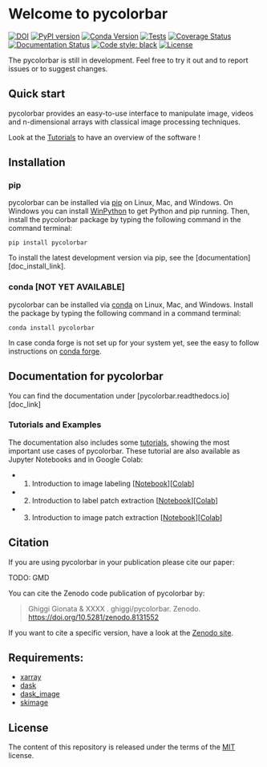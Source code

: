 # Welcome to pycolorbar
[![DOI](https://zenodo.org/badge/664629093.svg)](https://zenodo.org/badge/latestdoi/664629093)
[![PyPI version](https://badge.fury.io/py/pycolorbar.svg)](https://badge.fury.io/py/pycolorbar)
[![Conda Version](https://img.shields.io/conda/vn/conda-forge/pycolorbar.svg)](https://anaconda.org/conda-forge/pycolorbar)
[![Tests](https://github.com/ghiggi/pycolorbar/actions/workflows/tests.yml/badge.svg)](https://github.com/ghiggi/pycolorbar/actions/workflows/tests.yml)
[![Coverage Status](https://coveralls.io/repos/github/ghiggi/pycolorbar/badge.svg?branch=main)](https://coveralls.io/github/ghiggi/pycolorbar?branch=main)
[![Documentation Status](https://readthedocs.org/projects/pycolorbar/badge/?version=latest)](https://pycolorbar.readthedocs.io/projects/pycolorbar/en/stable/?badge=stable)
[![Code style: black](https://img.shields.io/badge/code%20style-black-000000.svg)](https://github.com/ambv/black)
[![License](https://img.shields.io/github/license/ghiggi/pycolorbar)](https://github.com/ghiggi/pycolorbar/blob/master/LICENSE)

The pycolorbar is still in development. Feel free to try it out and to report issues or to suggest changes.

## Quick start

pycolorbar provides an easy-to-use interface to manipulate image, videos and n-dimensional arrays
with classical image processing techniques.

Look at the [Tutorials][tutorial_link] to have an overview of the software !

## Installation

### pip

pycolorbar can be installed via [pip][pip_link] on Linux, Mac, and Windows.
On Windows you can install [WinPython][winpy_link] to get Python and pip
running.
Then, install the pycolorbar package by typing the following command in the command terminal:

    pip install pycolorbar

To install the latest development version via pip, see the
[documentation][doc_install_link].

### conda [NOT YET AVAILABLE]

pycolorbar can be installed via [conda][conda_link] on Linux, Mac, and Windows.
Install the package by typing the following command in a command terminal:

    conda install pycolorbar

In case conda forge is not set up for your system yet, see the easy to follow
instructions on [conda forge][conda_forge_link].


## Documentation for pycolorbar

You can find the documentation under [pycolorbar.readthedocs.io][doc_link]

### Tutorials and Examples

The documentation also includes some [tutorials][tutorial_link], showing the most important use cases of pycolorbar.
These tutorial are also available as Jupyter Notebooks and in Google Colab:

- 1. Introduction to image labeling [[Notebook][tut3_label_link]][[Colab][colab3_label_link]]
- 2. Introduction to label patch extraction [[Notebook][tut3_label_link]][[Colab][colab3_label_link]]
- 3. Introduction to image patch extraction [[Notebook][tut3_patch_link]][[Colab][colab3_patch_link]]


## Citation

If you are using pycolorbar in your publication please cite our paper:

TODO: GMD

You can cite the Zenodo code publication of pycolorbar by:

> Ghiggi Gionata & XXXX . ghiggi/pycolorbar. Zenodo. https://doi.org/10.5281/zenodo.8131552

If you want to cite a specific version, have a look at the [Zenodo site](https://doi.org/10.5281/zenodo.7753488).

## Requirements:

- [xarray](https://docs.xarray.dev/en/stable/)
- [dask](https://www.dask.org/)
- [dask_image](https://image.dask.org/en/latest/)
- [skimage](https://scikit-image.org/)


## License

The content of this repository is released under the terms of the [MIT](LICENSE) license.


[pip_link]: https://pypi.org/project/gstools
[conda_link]: https://docs.conda.io/en/latest/miniconda.html
[conda_forge_link]: https://github.com/conda-forge/pycolorbar-feedstock#installing-pycolorbar
[conda_pip]: https://docs.conda.io/projects/conda/en/latest/user-guide/tasks/manage-pkgs.html#installing-non-conda-packages
[pipiflag]: https://pip-python3.readthedocs.io/en/latest/reference/pip_install.html?highlight=i#cmdoption-i
[winpy_link]: https://winpython.github.io/

[tutorial_link]: https://github.com/ghiggi/pycolorbar/tree/master#tutorials-and-examples

[tut3_label_link]: https://github.com/ghiggi/pycolorbar/tree/master/tutorials
[colab3_label_link]: https://github.com/ghiggi/pycolorbar/tree/master/tutorials

[tut3_patch_link]: https://github.com/ghiggi/pycolorbar/tree/master/tutorials
[colab3_patch_link]: https://github.com/ghiggi/pycolorbar/tree/master/tutorials
